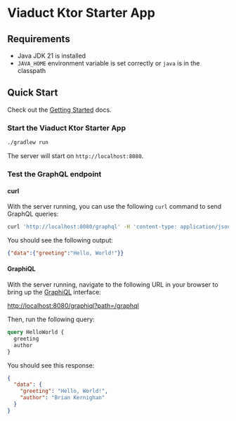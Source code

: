 # Viaduct Ktor Starter App

## Requirements

- Java JDK 21 is installed
- `JAVA_HOME` environment variable is set correctly or `java` is in the classpath

## Quick Start

Check out the [Getting Started](https://airbnb.io/viaduct/docs/getting_started/) docs.

### Start the Viaduct Ktor Starter App

```bash
./gradlew run
```

The server will start on `http://localhost:8080`.

### Test the GraphQL endpoint

#### curl

With the server running, you can use the following `curl` command to send GraphQL queries:

```bash
curl 'http://localhost:8080/graphql' -H 'content-type: application/json' --data-raw '{"query":"{ greeting }"}'
```

You should see the following output:
```json
{"data":{"greeting":"Hello, World!"}}
```

#### GraphiQL

With the server running, navigate to the following URL in your browser to bring up the [GraphiQL](https://github.com/graphql/graphiql) interface:

[http://localhost:8080/graphiql?path=/graphql](http://localhost:8080/graphiql?path=/graphql)

Then, run the following query:

```graphql
query HelloWorld {
  greeting
  author
}
```

You should see this response:

```json
{
  "data": {
    "greeting": "Hello, World!",
    "author": "Brian Kernighan"
  }
}
```
